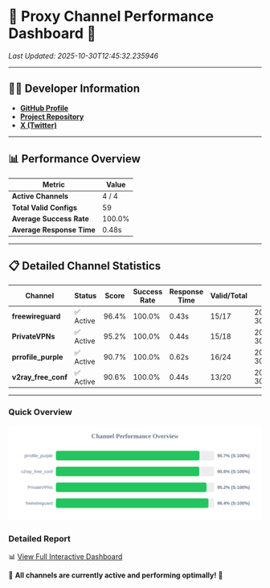 # 🌟 Proxy Channel Performance Dashboard 🌟

_Last Updated: 2025-10-30T12:45:32.235946_

---

## 👩‍💻 Developer Information

- **[GitHub Profile](https://github.com/4n0nymou3)**  
- **[Project Repository](https://github.com/4n0nymou3/multi-proxy-config-fetcher)**  
- **[X (Twitter)](https://x.com/4n0nymou3)**  

---

## 📊 Performance Overview

| Metric                | Value       |
|-----------------------|-------------|
| **Active Channels**   | 4 / 4       |
| **Total Valid Configs** | 59          |
| **Average Success Rate** | 100.0%      |
| **Average Response Time** | 0.48s       |

---

## 📋 Detailed Channel Statistics

| Channel          | Status     | Score  | Success Rate | Response Time | Valid/Total | Last Success               |
|------------------|------------|--------|--------------|---------------|-------------|----------------------------|
| **freewireguard**  | ✅ Active  | 96.4%  | 100.0% | 0.43s         | 15/17       | 2025-10-30T12:45:32.234338 |
| **PrivateVPNs**  | ✅ Active  | 95.2%  | 100.0% | 0.44s         | 15/18       | 2025-10-30T12:45:31.774434 |
| **prrofile_purple**  | ✅ Active  | 90.7%  | 100.0% | 0.62s         | 16/24       | 2025-10-30T12:45:30.799536 |
| **v2ray_free_conf**  | ✅ Active  | 90.6%  | 100.0% | 0.44s         | 13/20       | 2025-10-30T12:45:31.296344 |

---

### Quick Overview
<div align="center">
  <a href="https://raw.githubusercontent.com/nullluser/NullRepo/refs/heads/main/assets/channel_stats_chart.svg">
    <img src="https://raw.githubusercontent.com/nullluser/NullRepo/refs/heads/main/assets/channel_stats_chart.svg" alt="Source Performance Statistics" width="800">
  </a>
</div>

### Detailed Report
📊 [View Full Interactive Dashboard](https://htmlpreview.github.io/?https://github.com/nullluser/NullRepo/blob/main/assets/performance_report.html)

🎉 **All channels are currently active and performing optimally!** 🎉
